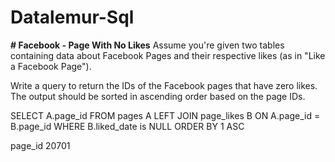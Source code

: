 # Datalemur-Sql

**# Facebook - Page With No Likes**
Assume you're given two tables containing data about Facebook Pages and their respective likes (as in "Like a Facebook Page").

Write a query to return the IDs of the Facebook pages that have zero likes. The output should be sorted in ascending order based on the page IDs.

SELECT A.page_id
FROM pages A
LEFT JOIN page_likes B
ON A.page_id = B.page_id
WHERE B.liked_date is NULL
ORDER BY 1 ASC

page_id
20701

